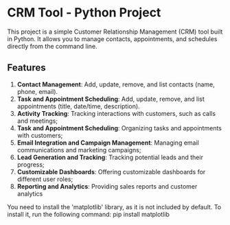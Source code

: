 # CRM Tool - Python Project

This project is a simple Customer Relationship Management (CRM) tool built in Python. It allows you to manage contacts, appointments, and schedules directly from the command line.

## Features
1. **Contact Management**: Add, update, remove, and list contacts (name, phone, email).
2. **Task and Appointment Scheduling**: Add, update, remove, and list appointments (title, date/time, description).
3. **Activity Tracking**: Tracking interactions with customers, such as calls and meetings; 
4. **Task and Appointment Scheduling**: Organizing tasks and appointments with customers; 
5. **Email Integration and Campaign Management**: Managing email communications and marketing 
campaigns;
6. **Lead Generation and Tracking**: Tracking potential leads and their progress; 
7. **Customizable Dashboards**: Offering customizable dashboards for different user roles; 
8. **Reporting and Analytics**: Providing sales reports and customer analytics

You need to install the 'matplotlib' library, as it is not included by default. To install it, run the following command:
    pip install matplotlib
